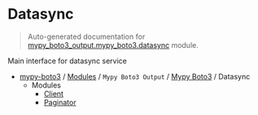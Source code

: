 # Datasync

> Auto-generated documentation for [mypy_boto3_output.mypy_boto3.datasync](https://github.com/vemel/mypy_boto3/blob/master/mypy_boto3_output/mypy_boto3/datasync/__init__.py) module.

Main interface for datasync service

- [mypy-boto3](../../../README.md#mypy_boto3) / [Modules](../../../MODULES.md#mypy-boto3-modules) / `Mypy Boto3 Output` / [Mypy Boto3](../index.md#mypy-boto3) / Datasync
    - Modules
        - [Client](client.md#client)
        - [Paginator](paginator.md#paginator)
